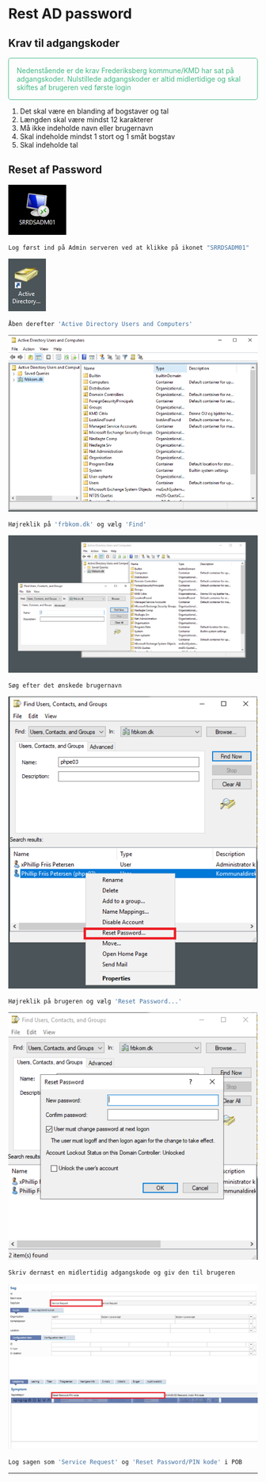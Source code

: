 # Rest AD password

## Krav til adgangskoder

<p style="color: #41B883; border: 1px solid #41B883; border-radius:5px; padding: 1rem;">Nedenstående er de krav Frederiksberg kommune/KMD har sat på adgangskoder.  Nulstillede adgangskoder er altid midlertidige og skal skiftes af brugeren ved første login</p>

1.	Det skal være en blanding af bogstaver og tal
2.	Længden skal være mindst 12 karakterer
3.	Må ikke indeholde navn eller brugernavn
4.	Skal indeholde mindst 1 stort og 1 småt bogstav
5.  Skal indeholde tal

## Reset af Password

![Admin server](AD6.png)
```js
Log først ind på Admin serveren ved at klikke på ikonet "SRRDSADM01"
```

![Active directory](AD_ikon.png)
```js
Åben derefter 'Active Directory Users and Computers'
```


![](AD1.png)
```js
Højreklik på 'frbkom.dk' og vælg 'Find'
```

![](AD2.png)
```js
Søg efter det ønskede brugernavn
```

![](AD3.png)
```js
Højreklik på brugeren og vælg 'Reset Password...'
```

![](AD4.png)
```js
Skriv dernæst en midlertidig adgangskode og giv den til brugeren
```

![](AD5.png)
```js
Log sagen som 'Service Request' og 'Reset Password/PIN kode' i POB
```
---